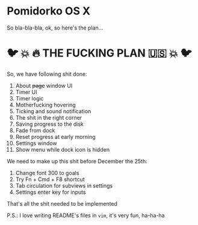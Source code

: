 # Pomidorko OS X

So bla-bla-bla, ok, so here's the plan...

# :bird: :boom: :fire: THE FUCKING PLAN :us: :boom: :bird:

So, we have following shit done:

1. About ~~page~~ window UI
2. Timer UI 
3. Timer logic
4. Motherfucking hovering
5. Ticking and sound notification
6. The shit in the right corner
7. Saving progress to the disk
8. Fade from dock
9. Reset progress at early morning
10. Settings window
11. Show menu while dock icon is hidden

We need to make up this shit before December the 25th:

1. Change font 300 to goals
2. Try Fn + Cmd + F8 shortcut
3. Tab circulation for subviews in settings
4. Settings enter key for inputs

That's all the shit needed to be implemented

P.S.: I love writing README's files in `vim`, it's very fun, ha-ha-ha
